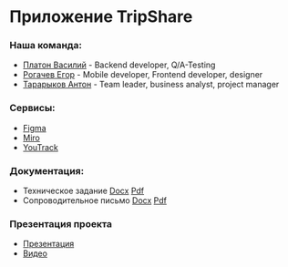 # Приложение TripShare

### Наша команда:
 * [Платон Василий](https://github.com/vasiaplaton) - Backend developer, Q/A-Testing
 * [Рогачев Егор](https://github.com/eg0r4444ik) - Mobile developer, Frontend developer, designer
 * [Тарарыков Антон](https://github.com/TonyBambonyT) - Team leader, business analyst, project manager

### Сервисы:
 * [Figma](https://figma.fun/DPWxUK)
 * [Miro](https://miro.com/app/board/uXjVNiCTq4E=/)
 * [YouTrack](https://tararykov.youtrack.cloud/projects/f3c55d82-8673-4407-8353-07a18e92d4cc)

### Документация:
 * Техническое задание [Docx](https://github.com/vasiaplaton/TripShare/blob/main/Documentation/Tekhnicheskoe_Zadanie_TripShare.docx) [Pdf](https://github.com/vasiaplaton/TripShare/blob/main/Documentation/Tekhnicheskoe_Zadanie_TripShare.pdf)
 * Сопроводительное письмо [Docx](https://github.com/vasiaplaton/TripShare/blob/main/Documentation/Letter.docx) [Pdf](https://github.com/vasiaplaton/TripShare/blob/main/Documentation/Letter.pdf)

### Презентация проекта
 * [Презентация](https://github.com/vasiaplaton/TripShare/blob/main/Presentation/Main.pdf)
 * [Видео](https://www.youtube.com/watch?v=IuMxdXlnphY)
